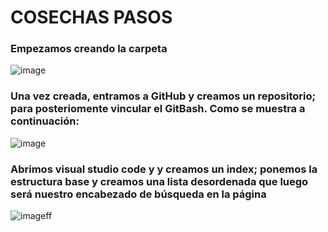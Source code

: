 # COSECHAS PASOS


### Empezamos creando la carpeta 

![image](https://github.com/SofiaHdzAlv22/COSECHAS/assets/127440770/e18516b5-bcc5-4c23-ae7a-d3c5cab3d843)




### Una vez creada, entramos a GitHub y creamos un repositorio; para posteriomente vincular el GitBash. Como se muestra a continuación:

![image](https://github.com/SofiaHdzAlv22/COSECHAS/assets/127440770/9a14b5f4-a5ac-42da-bfd7-97c9399fcdd0)




### Abrimos visual studio code y y creamos un index; ponemos la estructura base y creamos una lista desordenada que luego será nuestro encabezado de búsqueda en la página

![image](https://github.com/SofiaHdzAlv22/COSECHAS/assets/127440770/9695ec89-139f-4519-8f65-989f137c2836)ff
